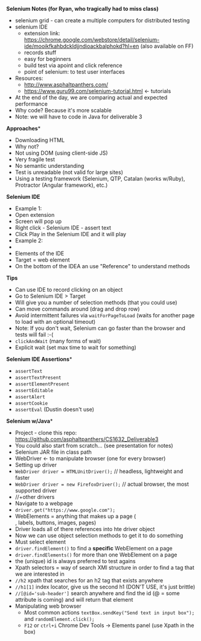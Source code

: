 **Selenium Notes (for Ryan, who tragically had to miss class)**

* selenium grid - can create a multiple computers for distributed testing
* selenium IDE
  * extension link: https://chrome.google.com/webstore/detail/selenium-ide/mooikfkahbdckldjjndioackbalphokd?hl=en (also available on FF)
  * records stuff
  * easy for beginners
  * build test via apoint and click reference
  * point of selenium: to test user interfaces
* Resources:
  * http://www.asphaltpanthers.com/
  * https://www.guru99.com/selenium-tutorial.html <- tutorials
* At the end of the day, we are comparing actual and expected performance
* Why code? Because it's more scalable
* Note: we will have to code in Java for deliverable 3

**Approaches***
* Downloading HTML
 * Why not? 
  * Not using DOM (using client-side JS)
  * Very fragile test
  * No semantic understanding
  * Test is unreadable (not valid for large sites)
* Using a testing framework (Selenium, QTP, Catalan (works w/Ruby), Protractor (Angular framework), etc.)

**Selenium IDE**
* Example 1:
 * Open extension
 * Screen will pop up
 * Right click - Selenium IDE - assert text
 * Click Play in the Selenium IDE and it will play
* Example 2: 
 * 
* Elements of the IDE
 * Target = web element
 * On the bottom of the IDEA an use "Reference" to understand methods
 
**Tips**
* Can use IDE to record clicking on an object
* Go to Selenium IDE > Target
* Will give you a number of selection methods (that you could use)
* Can move commands around (drag and drop row) 
* Avoid intermittent failures via `waitForPageToLoad` (waits for another page to load with an optional timeout) 
 * Note: If you don't wait, Selenium can go faster than the browser and tests will fail :-(
 * `clickAndWait` (many forms of wait)
* Explicit wait (set max time to wait for something)

**Selenium IDE Assertions***
* `assertText`
* `assertTextPresent`
* `assertElementPresent`
* `assertEditable`
* `assertAlert`
* `assertCookie`
* `assertEval` (Dustin doesn't use)

**Selenium w/Java***
* Project - clone this repo: https://github.com/asphaltpanthers/CS1632_Deliverable3
 * You could also start from scratch... (see presentation for notes)
 * Selenium JAR file in class path
* WebDriver <- to manipulate browser (one for every browser)
 * Setting up driver
  * `WebDriver driver = HTMLUnitDriver();` // headless, lightweight and faster
  * `WebDriver driver = new FirefoxDriver();` // actual browser, the most supported driver
  * //+other drivers 
 * Navigate to a webpage
  * `driver.get("https://www.google.com");`
 * WebElements = anything that makes up a page (<div>, labels, buttons, images, pages)
  * Driver loads all of there references into hte driver object
  * Now we can use object selection  methods to get it to do something
 * Must select element
  * `driver.findElement()` to find a **specific** WebElement on a page
  * `driver.findElements()` for more than one WebElement on a page
  * the (unique) id is always preferred to test agains
 * Xpath selectors = way of search XMl structure in order to find a tag that we are interested in 
  * `//h2` xpath that searches for an h2 tag that exists anywhere
  * `//h1[1]` index locator, give us the second h1 (DON'T USE, it's just brittle)
  * `//[@id='sub-header']` search anywhere and find the id (@ = some attribute is coming) and will return that element
* Manipulating web browser
  * Most common actions `textBox.sendKey("Send text in input box");` and `randomElement.click();`
  * `F12` or `ctrl+i` Chrome Dev Tools -> Elements panel (use Xpath in the box)
